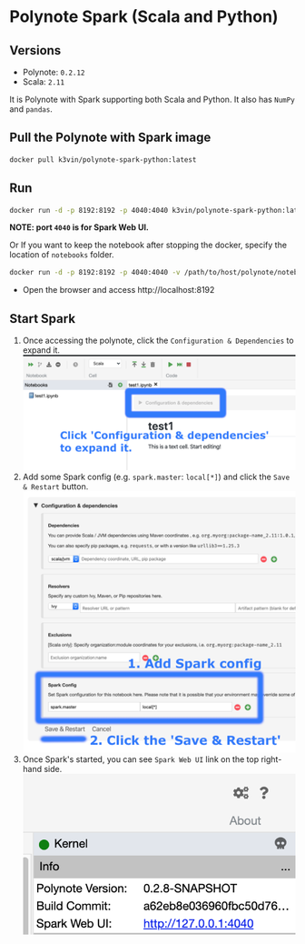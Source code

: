 # Polynote Spark (Scala and Python)

## Versions
* Polynote: `0.2.12`
* Scala: `2.11`

It is Polynote with Spark supporting both Scala and Python. It also has `NumPy` and `pandas`.

## Pull the Polynote with Spark image
  ```bash
  docker pull k3vin/polynote-spark-python:latest
  ```

## Run
  ```bash
  docker run -d -p 8192:8192 -p 4040:4040 k3vin/polynote-spark-python:latest
  ```
  **NOTE: port `4040` is for Spark Web UI.**
  
  Or If you want to keep the notebook after stopping the docker, specify the location of `notebooks` folder.
  ```bash
  docker run -d -p 8192:8192 -p 4040:4040 -v /path/to/host/polynote/notebooks:/polynote/notebooks k3vin/polynote-spark-python:latest
  ``` 

* Open the browser and access http://localhost:8192

## Start Spark
1. Once accessing the polynote, click the `Configuration & Dependencies` to expand it.
  ![Configuration & Dependencies](https://github.com/Kevin-Lee/kevin-docker/raw/master/polynotes/polynote-spark-python/polynote-spark-python1.png)
2. Add some Spark config (e.g. `spark.master`: `local[*]`) and click the `Save & Restart` button.
  ![Save & Restart](https://github.com/Kevin-Lee/kevin-docker/raw/master/polynotes/polynote-spark-python/polynote-spark-python2.png)
3. Once Spark's started, you can see `Spark Web UI` link on the top right-hand side.
  ![Spark Web UI link](https://github.com/Kevin-Lee/kevin-docker/raw/master/polynotes/polynote-spark-python/polynote-spark-python3.png) 
